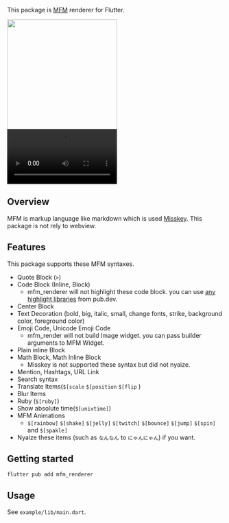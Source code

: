 This package is [MFM](https://misskey-hub.net/en/docs/features/mfm.html) renderer for Flutter.

<img src="https://raw.githubusercontent.com/shiosyakeyakini-info/mfm_renderer/raw/master/doc/assets/example.png" width="256">
<video width="256" controls>
  <source src="https://raw.githubusercontent.com/shiosyakeyakini-info/mfm_renderer/raw/master/doc/assets/animation_example.mp4" type="video/mp4" />
</video>

## Overview

MFM is markup language like markdown which is used [Misskey](https://misskey-hub.net/). This package is not rely to webview.

## Features

This package supports these MFM syntaxes.

- Quote Block (`>`)
- Code Block (Inline, Block)
  - mfm_renderer will not highlight these code block. you can use [any highlight libraries](https://pub.dev/packages?q=highlight) from pub.dev.
- Center Block
- Text Decoration (bold, big, italic, small, change fonts, strike, background color, foreground color)
- Emoji Code, Unicode Emoji Code
  - mfm_render will not build Image widget. you can pass builder arguments to MFM Widget.
- Plain inline Block
- Math Block, Math Inline Block
  - Misskey is not supported these syntax but did not nyaize.
- Mention, Hashtags, URL Link
- Search syntax
- Translate Items(`$[scale` `$[position` `$[flip` )
- Blur Items
- Ruby (`$[ruby]`)
- Show absolute time(`$[unixtime]`)
- MFM Animations
  - `$[rainbow]` `$[shake]` `$[jelly]` `$[twitch]` `$[bounce]` `$[jump]` `$[spin]` and `$[spakle]`
- Nyaize these items (such as `なんなん` to `にゃんにゃん`) if you want.

## Getting started

```
flutter pub add mfm_renderer
```



## Usage

See `example/lib/main.dart`.
